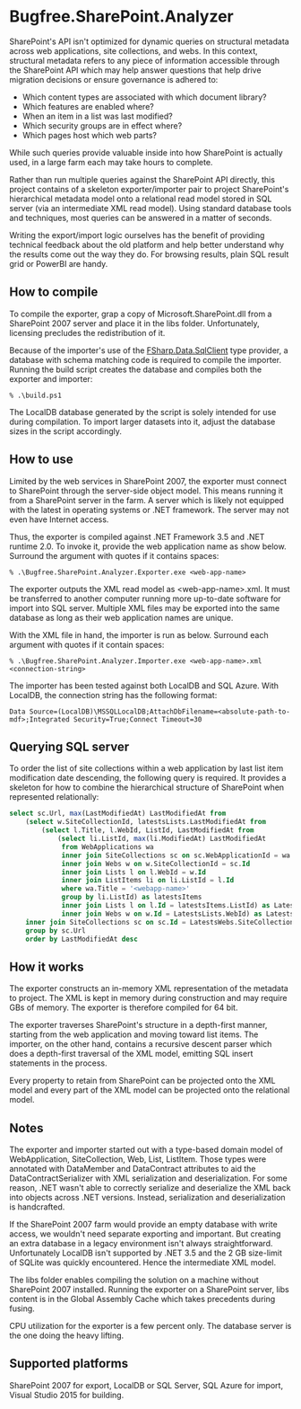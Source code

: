 # Bugfree.SharePoint.Analyzer

SharePoint's API isn't optimized for dynamic queries on structural
metadata across web applications, site collections, and webs. In this
context, structural metadata refers to any piece of information
accessible through the SharePoint API which may help answer questions
that help drive migration decisions or ensure governance is adhered
to:

  - Which content types are associated with which document library?
  - Which features are enabled where?
  - When an item in a list was last modified?
  - Which security groups are in effect where?
  - Which pages host which web parts?

While such queries provide valuable inside into how SharePoint is
actually used, in a large farm each may take hours to complete. 

Rather than run multiple queries against the SharePoint API directly,
this project contains of a skeleton exporter/importer pair to project
SharePoint's hierarchical metadata model onto a relational read model
stored in SQL server (via an intermediate XML read model). Using
standard database tools and techniques, most queries can be answered
in a matter of seconds.

Writing the export/import logic ourselves has the benefit of providing
technical feedback about the old platform and help better understand
why the results come out the way they do. For browsing results, plain
SQL result grid or PowerBI are handy.

## How to compile

To compile the exporter, grap a copy of Microsoft.SharePoint.dll from
a SharePoint 2007 server and place it in the libs folder.
Unfortunately, licensing precludes the redistribution of it.

Because of the importer's use of the
[FSharp.Data.SqlClient](http://fsprojects.github.io/FSharp.Data.SqlClient)
type provider, a database with schema matching code is required to
compile the importer. Running the build script creates the database
and compiles both the exporter and importer:

    % .\build.ps1

The LocalDB database generated by the script is solely intended for
use during compilation. To import larger datasets into it, adjust the
database sizes in the script accordingly.

## How to use

Limited by the web services in SharePoint 2007, the exporter must
connect to SharePoint through the server-side object model. This means
running it from a SharePoint server in the farm. A server which is
likely not equipped with the latest in operating systems or .NET
framework. The server may not even have Internet access. 

Thus, the exporter is compiled against .NET Framework 3.5 and .NET
runtime 2.0. To invoke it, provide the web application name as show
below. Surround the argument with quotes if it contains spaces:

    % .\Bugfree.SharePoint.Analyzer.Exporter.exe <web-app-name>
 
The exporter outputs the XML read model as
&lt;web-app-name&gt;.xml. It must be transferred to another computer
running more up-to-date software for import into SQL server. Multiple
XML files may be exported into the same database as long as their web
application names are unique.

With the XML file in hand, the importer is run as below. Surround each
argument with quotes if it contain spaces:

    % .\Bugfree.SharePoint.Analyzer.Importer.exe <web-app-name>.xml <connection-string>

The importer has been tested against both LocalDB and SQL Azure. With
LocalDB, the connection string has the following format:

    Data Source=(LocalDB)\MSSQLLocalDB;AttachDbFilename=<absolute-path-to-mdf>;Integrated Security=True;Connect Timeout=30

## Querying SQL server

To order the list of site collections within a web application by last
list item modification date descending, the following query is
required. It provides a skeleton for how to combine the hierarchical
structure of SharePoint when represented relationally:

```sql
select sc.Url, max(LastModifiedAt) LastModifiedAt from
    (select w.SiteCollectionId, latestsLists.LastModifiedAt from 
        (select l.Title, l.WebId, ListId, LastModifiedAt from
            (select li.ListId, max(li.ModifiedAt) LastModifiedAt
    	     from WebApplications wa
             inner join SiteCollections sc on sc.WebApplicationId = wa.Id
             inner join Webs w on w.SiteCollectionId = sc.Id
             inner join Lists l on l.WebId = w.Id
             inner join ListItems li on li.ListId = l.Id
             where wa.Title = '<webapp-name>'
             group by li.ListId) as latestsItems
             inner join Lists l on l.Id = latestsItems.ListId) as LatestsLists
             inner join Webs w on w.Id = LatestsLists.WebId) as LatestsWebs
    inner join SiteCollections sc on sc.Id = LatestsWebs.SiteCollectionId
    group by sc.Url
    order by LastModifiedAt desc
```

## How it works

The exporter constructs an in-memory XML representation of the
metadata to project. The XML is kept in memory during construction and
may require GBs of memory. The exporter is therefore compiled for 64
bit.

The exporter traverses SharePoint's structure in a depth-first manner,
starting from the web application and moving toward list items. The
importer, on the other hand, contains a recursive descent parser which
does a depth-first traversal of the XML model, emitting SQL insert
statements in the process. 

Every property to retain from SharePoint can be projected onto the XML
model and every part of the XML model can be projected onto the
relational model.

## Notes

The exporter and importer started out with a type-based domain model
of WebApplication, SiteCollection, Web, List, ListItem. Those types
were annotated with DataMember and DataContract attributes to aid the
DataContractSerializer with XML serialization and deserialization. For
some reason, .NET wasn't able to correctly serialize and deserialize
the XML back into objects across .NET versions. Instead, serialization
and deserialization is handcrafted.
    
If the SharePoint 2007 farm would provide an empty database with write
access, we wouldn't need separate exporting and important. But
creating an extra database in a legacy environment isn't always
straightforward. Unfortunately LocalDB isn't supported by .NET 3.5 and
the 2 GB size-limit of SQLite was quickly encountered. Hence the
intermediate XML model.

The libs folder enables compiling the solution on a machine without
SharePoint 2007 installed. Running the exporter on a SharePoint
server, libs content is in the Global Assembly Cache which takes
precedents during fusing.

CPU utilization for the exporter is a few percent only. The database
server is the one doing the heavy lifting.

## Supported platforms

SharePoint 2007 for export, LocalDB or SQL Server, SQL Azure for
import, Visual Studio 2015 for building.